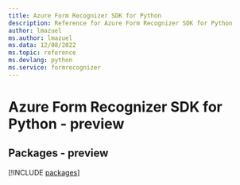 ```yaml
---
title: Azure Form Recognizer SDK for Python
description: Reference for Azure Form Recognizer SDK for Python
author: lmazuel
ms.author: lmazuel
ms.data: 12/08/2022
ms.topic: reference
ms.devlang: python
ms.service: formrecognizer
---
```

# Azure Form Recognizer SDK for Python - preview
## Packages - preview
[!INCLUDE [packages](form-recognizer-index.md)]